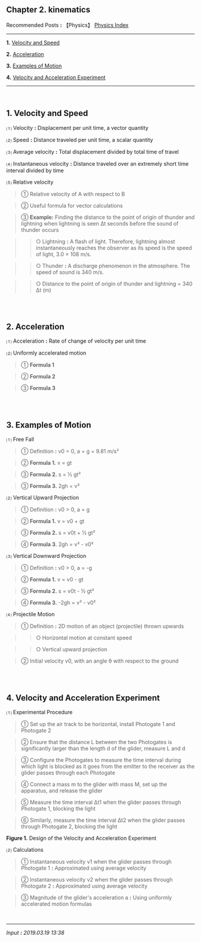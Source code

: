 ## Chapter 2. kinematics

Recommended Posts **:** 【Physics】 [Physics Index](https://jb243.github.io/pages/725)

---

**1.** [Velocity and Speed](#1-velocity-and-speed)

**2.** [Acceleration](#2-acceleration)

**3.** [Examples of Motion](#3-examples-of-motion)

**4.** [Velocity and Acceleration Experiment](#4-velocity-and-acceleration-experiment)

---

<br>

## **1\.** Velocity and Speed

 ⑴ Velocity **:** Displacement per unit time, a vector quantity

 ⑵ Speed **:** Distance traveled per unit time, a scalar quantity

 ⑶ Average velocity **:** Total displacement divided by total time of travel

 ⑷ Instantaneous velocity **:** Distance traveled over an extremely short time interval divided by time

 ⑸ Relative velocity

> ① Relative velocity of A with respect to B

> ② Useful formula for vector calculations

> ③ **Example:** Finding the distance to the point of origin of thunder and lightning when lightning is seen Δt seconds before the sound of thunder occurs

>> ○ Lightning **:** A flash of light. Therefore, lightning almost instantaneously reaches the observer as its speed is the speed of light, 3.0 × 108 m/s.

>> ○ Thunder **:** A discharge phenomenon in the atmosphere. The speed of sound is 340 m/s.

>> ○ Distance to the point of origin of thunder and lightning = 340 Δt (m)

<br>

<br>

## **2\. Acceleration**

 ⑴ Acceleration **:** Rate of change of velocity per unit time

 ⑵ Uniformly accelerated motion

> ① **Formula 1**

> ② **Formula 2**

> ③ **Formula 3**

<br>

<br>

## **3\. Examples of Motion**

 ⑴ Free Fall

> ① Definition **:** v0 = 0, a = g = 9.81 m/s²

> ② **Formula 1.** v = gt

> ③ **Formula 2.** s = ½ gt²

> ③ **Formula 3.** 2gh = v²

 ⑵ Vertical Upward Projection

> ① Definition **:** v0 > 0, a = g

> ② **Formula 1.** v = v0 + gt

> ③ **Formula 2.** s = v0t + ½ gt²

> ④ **Formula 3.** 2gh = v² - v0²

 ⑶ Vertical Downward Projection

> ① Definition **:** v0 > 0, a = -g

> ② **Formula 1.** v = v0 - gt

> ③ **Formula 2.** s = v0t - ½ gt²

> ④ **Formula 3.** -2gh = v² - v0²

 ⑷ Projectile Motion

> ① Definition **:** 2D motion of an object (projectile) thrown upwards

>> ○ Horizontal motion at constant speed

>> ○ Vertical upward projection

> ② Initial velocity v0, with an angle θ with respect to the ground

<br>

<br>

## **4\. Velocity and Acceleration Experiment**

 ⑴ Experimental Procedure

> ① Set up the air track to be horizontal, install Photogate 1 and Photogate 2

> ② Ensure that the distance L between the two Photogates is significantly larger than the length d of the glider, measure L and d

> ③ Configure the Photogates to measure the time interval during which light is blocked as it goes from the emitter to the receiver as the glider passes through each Photogate

> ④ Connect a mass m to the glider with mass M, set up the apparatus, and release the glider

> ⑤ Measure the time interval Δt1 when the glider passes through Photogate 1, blocking the light

> ⑥ Similarly, measure the time interval Δt2 when the glider passes through Photogate 2, blocking the light

**Figure 1.** Design of the Velocity and Acceleration Experiment

 ⑵ Calculations

> ① Instantaneous velocity v1 when the glider passes through Photogate 1 **:** Approximated using average velocity

> ② Instantaneous velocity v2 when the glider passes through Photogate 2 **:** Approximated using average velocity

> ③ Magnitude of the glider's acceleration a **:** Using uniformly accelerated motion formulas

<br>

---

_Input **:** 2019.03.19 13:38_
